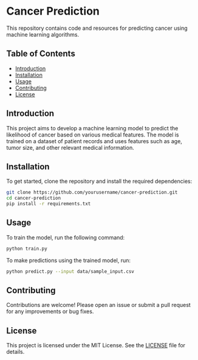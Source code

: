 # Cancer Prediction

This repository contains code and resources for predicting cancer using machine learning algorithms.

## Table of Contents
- [Introduction](#introduction)
- [Installation](#installation)
- [Usage](#usage)
- [Contributing](#contributing)
- [License](#license)

## Introduction
This project aims to develop a machine learning model to predict the likelihood of cancer based on various medical features. The model is trained on a dataset of patient records and uses features such as age, tumor size, and other relevant medical information.

## Installation
To get started, clone the repository and install the required dependencies:
```bash
git clone https://github.com/yourusername/cancer-prediction.git
cd cancer-prediction
pip install -r requirements.txt
```

## Usage
To train the model, run the following command:
```bash
python train.py
```
To make predictions using the trained model, run:
```bash
python predict.py --input data/sample_input.csv
```

## Contributing
Contributions are welcome! Please open an issue or submit a pull request for any improvements or bug fixes.

## License
This project is licensed under the MIT License. See the [LICENSE](LICENSE) file for details.